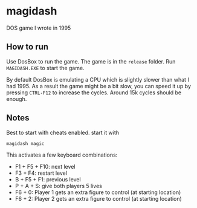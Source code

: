 # magidash

DOS game I wrote in 1995

## How to run

Use DosBox to run the game.  The game is in the `release` folder. Run `MAGIDASH.EXE` to start the game.

By default DosBox is emulating a CPU which is slightly slower than what I had 1995. As a result the game might be a bit slow, you can speed it up by pressing `CTRL-F12` to increase the cycles. Around 15k cycles should be enough.

## Notes

Best to start with cheats enabled. start it with 

```
magidash magic
```

This activates a few keyboard combinations:
* F1 + F5 + F10: next level
* F3 + F4: restart level
* B + F5 + F1: previous level
* P + A + S: give both players 5 lives
* F6 + 0: Player 1 gets an extra figure to control (at starting location)
* F6 + 2: Player 2 gets an extra figure to control (at starting location)
